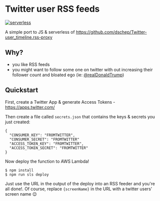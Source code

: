 # Twitter user RSS feeds

[![serverless](http://public.serverless.com/badges/v3.svg)](http://www.serverless.com)

A simple port to JS & serverless of
https://github.com/dschep/Twitter-user_timeline.rss-proxy

## Why?
* you like RSS feeds
* you might want to follow some one on twitter with out increasing their follower
  count and bloated ego (ie: [@realDonaldTrump](https://twitter.com/realDonaldTrump))

## Quickstart
First, create a Twitter App & generate Access Tokens - https://apps.twitter.com/

Then create a file called `secrets.json` that contains the keys & secrets you just created:
```
{
  "CONSUMER_KEY": "FROMTWITTER",
  "CONSUMER_SECRET": "FROMTWITTER"
  "ACCESS_TOKEN_KEY": "FROMTWITTER",
  "ACCESS_TOKEN_SECRET": "FROMTWITTER"
}
```

Now deploy the function to AWS Lambda!
```
$ npm install
$ npm run sls deploy
```

Just use the URL in the output of the deploy into an RSS feeder and you're all done!.
Of course, replace `{screenName}` in the URL with a twitter users' screen name :wink:
